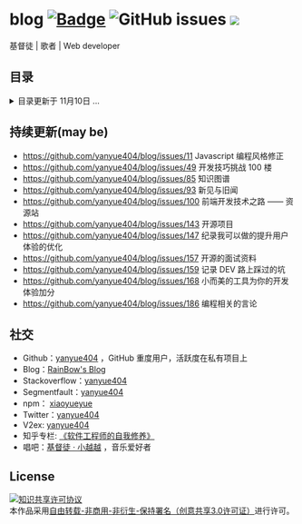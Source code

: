 # blog [![Badge](https://img.shields.io/badge/link-996.icu-%23FF4D5B.svg?style=flat-square)](https://996.icu/#/zh_CN) ![GitHub issues](https://img.shields.io/github/issues-raw/yanyue404/blog?color=gree&label=blog&link=https://github.com/yanyue404/blog/issues) [![](https://img.shields.io/badge/twitter-yanyue404-blue.svg)](https://twitter.com/yanyue404)

基督徒 | 歌者 | Web developer

## 目录

<details>
<summary>目录更新于 11月10日 ...</summary>
  
## 分类

- [**开发者手册**](#开发者手册)
- [**音乐爱好者**](#音乐爱好者)
- [**语思**](#语思)
- [**JavaScript**](#JavaScript)
- [**软件工程师的自我修养**](#软件工程师的自我修养)
- [**观点与感想**](#观点与感想)
- [**创业**](#创业)
- [**项目篇**](#项目篇)
- [**唯独基督**](#唯独基督)
- [**剪贴板**](#剪贴板)
- [**Mock interview**](#Mock-interview)
- [**译文集**](#译文集)
- [**精读**](#精读)
- [**文学爱好者**](#文学爱好者)

## 文章

### 开发者手册

- [VS Code 编辑器配置](https://github.com/yanyue404/blog/issues/185)
- [ES6 不完全使用手册](https://github.com/yanyue404/blog/issues/181)
- [原生微信小程序开发简明教程](https://github.com/yanyue404/blog/issues/178)
- [记录 DEV 路上踩过的坑](https://github.com/yanyue404/blog/issues/159)
- [递归算法](https://github.com/yanyue404/blog/issues/118)
- [node 爬虫手记](https://github.com/yanyue404/blog/issues/116)
- [GitHub API 纪录](https://github.com/yanyue404/blog/issues/115)
- [超文本传输协议-HTTP](https://github.com/yanyue404/blog/issues/114)
- [正则表达式实践](https://github.com/yanyue404/blog/issues/113)
- [Vuex 使用入门](https://github.com/yanyue404/blog/issues/90)
- [初探 BFC](https://github.com/yanyue404/blog/issues/79)
- [2019,帮助你更好的开发小程序](https://github.com/yanyue404/blog/issues/47)
- [IE 兼容性](https://github.com/yanyue404/blog/issues/43)
- [Css3 动画](https://github.com/yanyue404/blog/issues/40)
- [rem 适配移动设备](https://github.com/yanyue404/blog/issues/39)
- [Css 预处理器之-Sass](https://github.com/yanyue404/blog/issues/38)
- [深入 bootstrap 响应式布局](https://github.com/yanyue404/blog/issues/37)
- [webpack3 使用说明](https://github.com/yanyue404/blog/issues/33)
- [移动端的 300 毫秒点击延迟和点击穿透问题](https://github.com/yanyue404/blog/issues/31)
- [前端设计单位](https://github.com/yanyue404/blog/issues/27)
- [设计模式之发布—订阅模式](https://github.com/yanyue404/blog/issues/26)
- [前端模拟 api 数据的两种方式](https://github.com/yanyue404/blog/issues/25)
- [babel 使用全纪录](https://github.com/yanyue404/blog/issues/16)
- [使用 fis3 构建工程化项目](https://github.com/yanyue404/blog/issues/14)
- [React 组件编码规范化](https://github.com/yanyue404/blog/issues/9)
- [跨域请求数据](https://github.com/yanyue404/blog/issues/8)
- [npm&yarn](https://github.com/yanyue404/blog/issues/7)
- [Js 传参技巧总结](https://github.com/yanyue404/blog/issues/5)

### 音乐爱好者

- [无损音乐资源](https://github.com/yanyue404/blog/issues/184)
- [倒數](https://github.com/yanyue404/blog/issues/175)
- [我关注的歌友](https://github.com/yanyue404/blog/issues/173)
- [爱情是何滋味](https://github.com/yanyue404/blog/issues/156)
- [一粒芥菜种子（大学颂）](https://github.com/yanyue404/blog/issues/141)
- [誰還未覺醒](https://github.com/yanyue404/blog/issues/136)
- [主是我君王，我是主兵将（儿时记忆）](https://github.com/yanyue404/blog/issues/125)
- [我的歌声里](https://github.com/yanyue404/blog/issues/62)

### 语思

- [如何理解当代中国----《十亿消费者》读后感（转贴）](https://github.com/yanyue404/blog/issues/183)
- [为官之道（转贴）](https://github.com/yanyue404/blog/issues/172)
- [关注台湾](https://github.com/yanyue404/blog/issues/128)
- [无声的中国](https://github.com/yanyue404/blog/issues/126)
- [资中筠：谈谈爱国](https://github.com/yanyue404/blog/issues/71)
- [阮一峰：观点与感想](https://github.com/yanyue404/blog/issues/70)
- [陈秋实的演讲稿](https://github.com/yanyue404/blog/issues/68)
- [反义谚语](https://github.com/yanyue404/blog/issues/67)
- [陶行知《每天四问》](https://github.com/yanyue404/blog/issues/64)

### JavaScript

- [ECMAScript 语法基础](https://github.com/yanyue404/blog/issues/182)
- [Promise API 实践](https://github.com/yanyue404/blog/issues/150)
- [JavaScript 数组 API](https://github.com/yanyue404/blog/issues/131)
- [React 项目代码规范](https://github.com/yanyue404/blog/issues/127)
- [你有用对 async/await 吗？](https://github.com/yanyue404/blog/issues/104)
- [React v16 新特性](https://github.com/yanyue404/blog/issues/98)
- [React 内部是如何工作的 ?](https://github.com/yanyue404/blog/issues/96)
- [React & Vue 用法区别记](https://github.com/yanyue404/blog/issues/86)
- [React 组件更新 —— setState](https://github.com/yanyue404/blog/issues/82)
- [节流与防抖如何区分？](https://github.com/yanyue404/blog/issues/74)
- [理解 JS 中的闭包](https://github.com/yanyue404/blog/issues/73)
- [Javascript 双等与三等的布尔值比较](https://github.com/yanyue404/blog/issues/44)
- [Redux 入门](https://github.com/yanyue404/blog/issues/34)
- [我所知道的 JavaScript 中的 Event Loop](https://github.com/yanyue404/blog/issues/30)
- [React 组件通信](https://github.com/yanyue404/blog/issues/28)
- [Javascript 模块化](https://github.com/yanyue404/blog/issues/23)
- [排序算法](https://github.com/yanyue404/blog/issues/22)
- [Javascript 中的 this 指向](https://github.com/yanyue404/blog/issues/18)
- [Javascript 的继承与原型链](https://github.com/yanyue404/blog/issues/17)
- [js 编程风格](https://github.com/yanyue404/blog/issues/11)
- [函数声明和函数表达式的区别](https://github.com/yanyue404/blog/issues/10)
- [Javascript 之深浅拷贝](https://github.com/yanyue404/blog/issues/6)

### 软件工程师的自我修养

- [Git 分支管理策略](https://github.com/yanyue404/blog/issues/180)
- [你是一个新毕业的软件工程师（译文）](https://github.com/yanyue404/blog/issues/177)
- [我的 markdown 写作风格改进 ：以《中文技术文档的写作规范》为标准](https://github.com/yanyue404/blog/issues/171)
- [小而美的工具为你的开发体验加分](https://github.com/yanyue404/blog/issues/168)
- [Sql 入门教程](https://github.com/yanyue404/blog/issues/163)
- [常用 Git 命令清单](https://github.com/yanyue404/blog/issues/160)
- [给 windows 右键做加减法](https://github.com/yanyue404/blog/issues/153)
- [Github 无法访问解决办法](https://github.com/yanyue404/blog/issues/146)
- [开源项目](https://github.com/yanyue404/blog/issues/143)
- [图片集](https://github.com/yanyue404/blog/issues/142)
- [《程序员的职业素养》之时间管理](https://github.com/yanyue404/blog/issues/140)
- [《程序员的职业素养》之专业主义](https://github.com/yanyue404/blog/issues/137)
- [DIY 笔电升级指南](https://github.com/yanyue404/blog/issues/134)
- [win10 触控板效率提升](https://github.com/yanyue404/blog/issues/133)
- [谷歌浏览器脱离鼠标使用键盘操作更快速 —— Vimium](https://github.com/yanyue404/blog/issues/132)
- [Git 使用进阶](https://github.com/yanyue404/blog/issues/117)
- [前端单元测试](https://github.com/yanyue404/blog/issues/110)
- [如何学习开源项目甚至发起 PR ？](https://github.com/yanyue404/blog/issues/109)
- [前端开发技术之路 —— 资源站](https://github.com/yanyue404/blog/issues/100)
- [互联网行业术语纪录](https://github.com/yanyue404/blog/issues/94)
- [联想天逸 300-15 升级(后记)](https://github.com/yanyue404/blog/issues/89)
- [关于编程学习方法的讨论](https://github.com/yanyue404/blog/issues/87)
- [知识图谱](https://github.com/yanyue404/blog/issues/85)
- [开发技巧挑战 100 楼](https://github.com/yanyue404/blog/issues/49)
- [同步你的 Github fork](https://github.com/yanyue404/blog/issues/48)
- [如果你抢不到回家的火车票，那么你知道“分流”吗？](https://github.com/yanyue404/blog/issues/45)
- [玩好 Terminal 终端](https://github.com/yanyue404/blog/issues/42)
- [开发环境的搭建](https://github.com/yanyue404/blog/issues/3)
- [Git+Github 的正确姿势](https://github.com/yanyue404/blog/issues/2)
- [git 入门与实践](https://github.com/yanyue404/blog/issues/1)

### 观点与感想

- [你的命运不是一只骡子（转贴）](https://github.com/yanyue404/blog/issues/179)
- [个人博客 - Todo](https://github.com/yanyue404/blog/issues/103)
- [新见与旧闻](https://github.com/yanyue404/blog/issues/93)
- [假如今天成为我生命的最后一天](https://github.com/yanyue404/blog/issues/91)
- [2019 年终总结（冲刺版）](https://github.com/yanyue404/blog/issues/88)
- [选择一个软件外包公司入职须知](https://github.com/yanyue404/blog/issues/84)
- [《丑陋的中国人》反思](https://github.com/yanyue404/blog/issues/83)
- [交城站](https://github.com/yanyue404/blog/issues/78)
- [主的道是完全的](https://github.com/yanyue404/blog/issues/72)
- [漂在旧金山](https://github.com/yanyue404/blog/issues/65)
- [怎样来看新闻？](https://github.com/yanyue404/blog/issues/52)
- [2018 年终总结](https://github.com/yanyue404/blog/issues/46)
- [信 望 爱](https://github.com/yanyue404/blog/issues/41)
- [我到底为什么要使用 react 等前端框架？](https://github.com/yanyue404/blog/issues/32)

### 创业

- [如果不是山穷水尽，请不要做某团外卖骑手（转贴）](https://github.com/yanyue404/blog/issues/176)
- [我的十年回顾（转贴）](https://github.com/yanyue404/blog/issues/174)
- [面试如何与 HR 谈薪资](https://github.com/yanyue404/blog/issues/170)
- [关于年轻人理财的一些建议](https://github.com/yanyue404/blog/issues/167)
- [不要自称为程序员（转贴）](https://github.com/yanyue404/blog/issues/166)

### 项目篇

- [命令行工具 github-to-md (for Github Issues bloggers) 发布了](https://github.com/yanyue404/blog/issues/169)
- [我所知道的动画](https://github.com/yanyue404/blog/issues/149)
- [纪录我可以做的提升用户体验的优化](https://github.com/yanyue404/blog/issues/147)
- [初始化前端 utils 工具库](https://github.com/yanyue404/blog/issues/145)
- [前端项目目录层级优化](https://github.com/yanyue404/blog/issues/92)
- [debug 调试技术指北](https://github.com/yanyue404/blog/issues/29)

### 唯独基督

- [哈巴谷书 —— 诚实向上帝发问并得到了回应](https://github.com/yanyue404/blog/issues/165)
- [何谓基督徒? —— 陈鸽](https://github.com/yanyue404/blog/issues/162)
- [等候神的亮光](https://github.com/yanyue404/blog/issues/158)
- [一个基督徒应该有的样式](https://github.com/yanyue404/blog/issues/139)
- [和你一起来走进《圣经》](https://github.com/yanyue404/blog/issues/138)
- [圣经故事](https://github.com/yanyue404/blog/issues/135)
- [我们总是被提醒 ......](https://github.com/yanyue404/blog/issues/129)
- [福](https://github.com/yanyue404/blog/issues/122)
- [圣经中的教导 —— 当孝敬父母](https://github.com/yanyue404/blog/issues/112)
- [教会信经简史](https://github.com/yanyue404/blog/issues/108)
- [我的心你要称颂耶和华 —— 旷野心理十讲](https://github.com/yanyue404/blog/issues/107)
- [读经亮光](https://github.com/yanyue404/blog/issues/106)
- [上帝十诫](https://github.com/yanyue404/blog/issues/105)
- [存奴仆的心呢？存儿子的心呢？](https://github.com/yanyue404/blog/issues/97)
- [我们是为了信仰 —— 坚决的态度与胜利的人生](https://github.com/yanyue404/blog/issues/81)
- [我们是为了信仰 —— 顺从人呢？顺从神呢？](https://github.com/yanyue404/blog/issues/80)
- [为爱守候立约](https://github.com/yanyue404/blog/issues/77)
- [十一前的主日读经思考](https://github.com/yanyue404/blog/issues/76)
- [你爱我吗？](https://github.com/yanyue404/blog/issues/61)
- [九江行](https://github.com/yanyue404/blog/issues/60)
- [保持生命健康的七个元素](https://github.com/yanyue404/blog/issues/59)
- [恩典卡](https://github.com/yanyue404/blog/issues/58)
- [路得记经文分享](https://github.com/yanyue404/blog/issues/57)
- [危机，益处，寻求神](https://github.com/yanyue404/blog/issues/56)
- [Rainbow 计划 (下)](https://github.com/yanyue404/blog/issues/55)
- [Rainbow 计划 (上)](https://github.com/yanyue404/blog/issues/54)
- [人生次序](https://github.com/yanyue404/blog/issues/53)

### 剪贴板

- [深水洞潜历险记](https://github.com/yanyue404/blog/issues/164)
- [JavaScript：核心 - 第二版（译文）](https://github.com/yanyue404/blog/issues/124)
- [停止学习框架（译文）](https://github.com/yanyue404/blog/issues/123)
- [一个老程序员的 30 年生涯回顾（译文）](https://github.com/yanyue404/blog/issues/119)

### Mock interview

- [开源的面试资料](https://github.com/yanyue404/blog/issues/157)
- [饥人谷 2019 前端押题](https://github.com/yanyue404/blog/issues/152)
- [面试问别人的一些问题](https://github.com/yanyue404/blog/issues/151)
- [西安中级前端面试报告](https://github.com/yanyue404/blog/issues/144)
- [前端思考 —— 代码质量](https://github.com/yanyue404/blog/issues/121)
- [前端思考 —— 性能优化](https://github.com/yanyue404/blog/issues/120)
- [前端基本功 —— 笔试](https://github.com/yanyue404/blog/issues/75)
- [前端基本功 —— CSS 篇](https://github.com/yanyue404/blog/issues/4)

### 译文集

- [真地道的 Redux：React-Redux 的历史和实现（译文）](https://github.com/yanyue404/blog/issues/155)
- [下一份技术简历的 8 个技巧（译文）](https://github.com/yanyue404/blog/issues/154)
- [2019 前端工具调查-结果（译文）](https://github.com/yanyue404/blog/issues/101)

### 精读

- [jstraining - 全栈工程师培训材料](https://github.com/yanyue404/blog/issues/102)
- [手把手教你用原生 JavaScript 造轮子——分页器](https://github.com/yanyue404/blog/issues/99)
- [vue-blog@csdoker 前后端源码](https://github.com/yanyue404/blog/issues/95)
- [从 React 渲染原理看性能优化@黄琼](https://github.com/yanyue404/blog/issues/50)

### 文学爱好者

- [川端康成 《伊豆的舞女》](https://github.com/yanyue404/blog/issues/69)
- [鲁迅《狂人日记》](https://github.com/yanyue404/blog/issues/66)
- [语文课本之古文](https://github.com/yanyue404/blog/issues/63)
- [彩虹文摘](https://github.com/yanyue404/blog/issues/51)

</details>

## 持续更新(may be)

- https://github.com/yanyue404/blog/issues/11 Javascript 编程风格修正
- https://github.com/yanyue404/blog/issues/49 开发技巧挑战 100 楼
- https://github.com/yanyue404/blog/issues/85 知识图谱
- https://github.com/yanyue404/blog/issues/93 新见与旧闻
- https://github.com/yanyue404/blog/issues/100 前端开发技术之路 —— 资源站
- https://github.com/yanyue404/blog/issues/143 开源项目
- https://github.com/yanyue404/blog/issues/147 纪录我可以做的提升用户体验的优化
- https://github.com/yanyue404/blog/issues/157 开源的面试资料
- https://github.com/yanyue404/blog/issues/159 记录 DEV 路上踩过的坑
- https://github.com/yanyue404/blog/issues/168 小而美的工具为你的开发体验加分
- https://github.com/yanyue404/blog/issues/186 编程相关的言论

## 社交

- Github：[yanyue404](https://github.com/yanyue404) ，GitHub 重度用户，活跃度在私有项目上
- Blog：[RainBow's Blog](https://xiaoyueyue.org/issue-blog)
- Stackoverflow：[yanyue404](https://stackoverflow.com/users/8273471/yanyue404)
- Segmentfault：[yanyue404](https://segmentfault.com/u/yanyue404)
- npm： [xiaoyueyue](https://www.npmjs.com/~xiaoyueyue)
- Twitter：[yanyue404](https://twitter.com/yanyue404)
- V2ex: [yanyue404](https://www.v2ex.com/member/yanyue404)
- 知乎专栏: [《软件工程师的自我修养》](https://zhuanlan.zhihu.com/c_1279799154877792256)
- 唱吧：[基督徒 · 小越越](http://changba.com/u/39302742) ，音乐爱好者

## License

<a rel="license" href="http://creativecommons.org/licenses/by-nc-nd/3.0/"><img alt="知识共享许可协议" style="border-width:0" src="https://i.creativecommons.org/l/by-nc-nd/3.0/88x31.png" /></a><br />本作品采用<a rel="license" href="http://creativecommons.org/licenses/by-nc-nd/3.0/">自由转载-非商用-非衍生-保持署名（创意共享3.0许可证）</a>进行许可。
